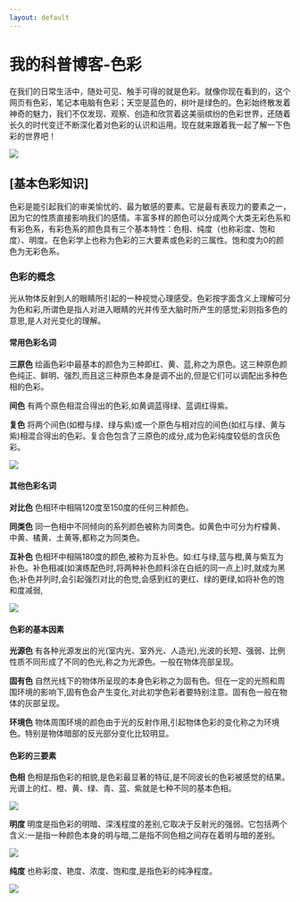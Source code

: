 ```yaml
---
layout: default
---
```


# 我的科普博客-色彩

在我们的日常生活中，随处可见、触手可得的就是色彩。就像你现在看到的，这个网页有色彩，笔记本电脑有色彩；天空是蓝色的，树叶是绿色的。色彩始终散发着神奇的魅力，我们不仅发现、观察、创造和欣赏着这美丽缤纷的色彩世界，还随着长久的时代变迁不断深化着对色彩的认识和运用。现在就来跟着我一起了解一下色彩的世界吧！


![](https://github.com/tanmlan/swi-homework/blob/gh-pages/images/colorful-eye_AdobeStock_14035321_1024px-1024x683.jpg?raw=true)


## [基本色彩知识]

色彩是能引起我们的审美愉忧的、最为敏感的要素。它是最有表现力的要素之一，因为它的性质直接影响我们的感情。丰富多样的颜色可以分成两个大类无彩色系和有彩色系，有彩色系的颜色具有三个基本特性：色相、纯度（也称彩度、饱和度）、明度。在色彩学上也称为色彩的三大要素或色彩的三属性。饱和度为0的颜色为无彩色系。


### 色彩的概念
光从物体反射到人的眼睛所引起的一种视觉心理感受。色彩按字面含义上理解可分为色和彩,所谓色是指人对进入眼睛的光并传至大脑时所产生的感觉;彩则指多色的意思,是人对光变化的理解。

#### 常用色彩名词

**三原色**
绘画色彩中最基本的颜色为三种即红、黄、蓝,称之为原色。这三种原色颜色纯正、鲜明、强烈,而且这三种原色本身是调不出的,但是它们可以调配出多种色相的色彩。

**间色**
有两个原色相混合得出的色彩,如黄调蓝得绿、蓝调红得紫。

**复色**
将两个间色(如橙与绿、绿与紫)或一个原色与相对应的间色(如红与绿、黄与紫)相混合得出的色彩。复合色包含了三原色的成分,成为色彩纯度较低的含灰色彩。


![](https://github.com/tanmlan/swi-homework/blob/gh-pages/images/%E4%B8%89%E5%8E%9F%E8%89%B2.jpg?raw=true)



#### 其他色彩名词

**对比色**
色相环中相隔120度至150度的任何三种颜色。

**同类色**
同一色相中不同倾向的系列颜色被称为同类色。如黄色中可分为柠檬黄、中黄、橘黄、土黄等,都称之为同类色。

**互补色**
色相环中相隔180度的颜色,被称为互补色。如:红与绿,蓝与橙,黄与紫互为补色。补色相减(如演练配色时,将两种补色颜料涂在白纸的同一点上)时,就成为黑色;补色并列时,会引起强烈对比的色觉,会感到红的更红、绿的更绿,如将补色的饱和度减弱,


![](https://github.com/tanmlan/swi-homework/blob/gh-pages/images/colors.jpg?raw=true)



#### 色彩的基本因素

**光源色**
有各种光源发出的光(室内光、室外光、人造光),光波的长短、强弱、比例性质不同形成了不同的色光,称之为光源色。一般在物体亮部呈现。

**固有色**
自然光线下的物体所呈现的本身色彩称之为固有色。但在一定的光照和周围环境的影响下,固有色会产生变化,对此初学色彩者要特别注意。固有色一般在物体的灰部呈现。

**环境色**
物体周围环境的颜色由于光的反射作用,引起物体色彩的变化称之为环境色。特别是物体暗部的反光部分变化比较明显。

#### 色彩的三要素

**色相**
色相是指色彩的相貌,是色彩最显著的特征,是不同波长的色彩被感觉的结果。光谱上的红、橙、黄、绿、青、蓝、紫就是七种不同的基本色相。

![](https://github.com/tanmlan/swi-homework/blob/gh-pages/images/%E8%89%B2%E7%9B%B8%E5%8F%98%E5%8C%96.jpg?raw=true)


**明度**
明度是指色彩的明暗、深浅程度的差别,它取决于反射光的强弱。它包括两个含义:一是指一种颜色本身的明与暗,二是指不同色相之间存在着明与暗的差别。

![](https://github.com/tanmlan/swi-homework/blob/gh-pages/images/%E6%98%8E%E5%BA%A6%E5%8F%98%E5%8C%96.jpg?raw=true)


**纯度**
也称彩度、艳度、浓度、饱和度,是指色彩的纯净程度。

![](https://github.com/tanmlan/swi-homework/blob/gh-pages/images/%E7%BA%AF%E5%BA%A6%E5%8F%98%E5%8C%96.jpg?raw=true)
